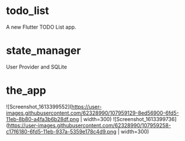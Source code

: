 # todo_list

A new Flutter TODO List app.

# state_manager
User Provider and SQLite

# the_app
![Screenshot_1613399552](https://user-images.githubusercontent.com/62328990/107959129-8ed56900-6fd5-11eb-8b80-a4fa3b6b28df.png | width=300) 
![Screenshot_1613399736](https://user-images.githubusercontent.com/62328990/107959258-c17f6180-6fd5-11eb-937a-5359e178c4d9.png | width=300)
